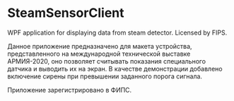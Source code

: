 # SteamSensorClient
WPF application for displaying data from steam detector. Licensed by FIPS.

Данное приложение предназначено для макета устройства, представленного на международной технической выставке АРМИЯ-2020,
оно позволяет считывать показания специального датчика и выводить их на экран. В качестве демонстрации добавлено включение сирены
при превышении заданного порога сигнала.

Приложение зарегистрировано в ФИПС.
